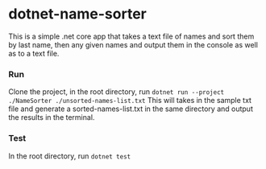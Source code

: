 # dotnet-name-sorter
This is a simple .net core app that takes a text file of names and sort them by last name, then any given names and output them in the console as well as to a text file.

### Run
Clone the project, in the root directory, run
`dotnet run --project ./NameSorter ./unsorted-names-list.txt`
This will takes in the sample txt file and generate a sorted-names-list.txt in the same directory and output the results in the terminal.

### Test
In the root directory, run
`dotnet test`